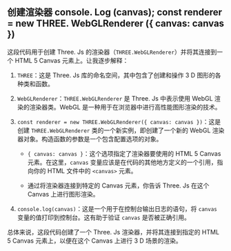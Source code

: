 ## 创建渲染器 console. Log (canvas); const renderer = new THREE. WebGLRenderer ({ canvas: canvas })
这段代码用于创建 Three. Js 的渲染器（`THREE.WebGLRenderer`）并将其连接到一个 HTML 5 Canvas 元素上。让我逐步解释：

1. `THREE`：这是 Three. Js 库的命名空间，其中包含了创建和操作 3 D 图形的各种类和函数。

2. `WebGLRenderer`：`THREE.WebGLRenderer` 是 Three. Js 中表示使用 WebGL 渲染的渲染器类。WebGL 是一种用于在浏览器中进行高性能图形渲染的技术。

3. `const renderer = new THREE.WebGLRenderer({ canvas: canvas })`：这是创建 `THREE.WebGLRenderer` 类的一个新实例，即创建了一个新的 WebGL 渲染器对象。构造函数的参数是一个包含配置选项的对象。

   - `{ canvas: canvas }`：这个选项指定了渲染器要使用的 HTML 5 Canvas 元素。在这里，`canvas` 变量应该是在代码的其他地方定义的一个引用，指向你的 HTML 文件中的 `<canvas>` 元素。

   - 通过将渲染器连接到特定的 Canvas 元素，你告诉 Three. Js 在这个 Canvas 上进行图形渲染。

4. `console.log(canvas)`：这是一个用于在控制台输出日志的语句，将 `canvas` 变量的值打印到控制台。这有助于验证 `canvas` 是否被正确引用。

总体来说，这段代码创建了一个 Three. Js 渲染器，并将其连接到指定的 HTML 5 Canvas 元素上，以便在这个 Canvas 上进行 3 D 场景的渲染。





  